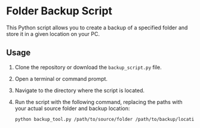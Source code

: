 # Folder Backup Script

This Python script allows you to create a backup of a specified folder and store it in a given location on your PC.

## Usage

1. Clone the repository or download the `backup_script.py` file.
2. Open a terminal or command prompt.
3. Navigate to the directory where the script is located.
4. Run the script with the following command, replacing the paths with your actual source folder and backup location:

   ```bash
   python backup_tool.py /path/to/source/folder /path/to/backup/location
